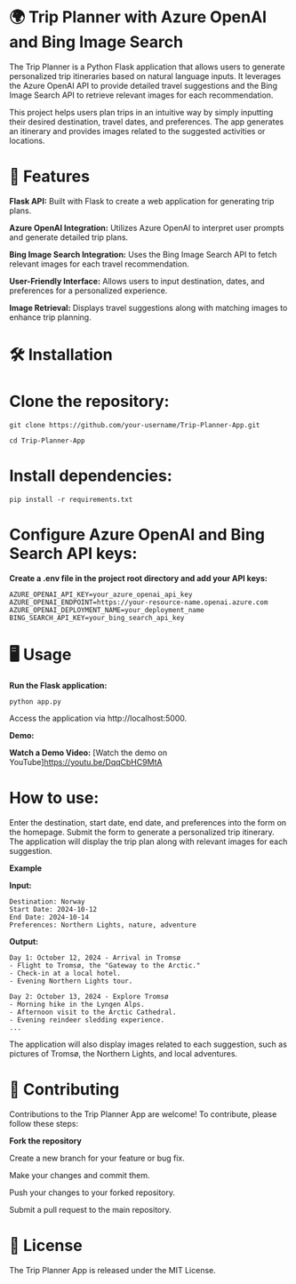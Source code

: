 # 🌍 **Trip Planner with Azure OpenAI and Bing Image Search**

The Trip Planner is a Python Flask application that allows users to generate personalized trip itineraries based on natural language inputs. It leverages the Azure OpenAI API to provide detailed travel suggestions and the Bing Image Search API to retrieve relevant images for each recommendation.

This project helps users plan trips in an intuitive way by simply inputting their desired destination, travel dates, and preferences. The app generates an itinerary and provides images related to the suggested activities or locations.

# 🌟 **Features**

**Flask API:** Built with Flask to create a web application for generating trip plans.

**Azure OpenAI Integration:** Utilizes Azure OpenAI to interpret user prompts and generate detailed trip plans.

**Bing Image Search Integration:** Uses the Bing Image Search API to fetch relevant images for each travel recommendation.

**User-Friendly Interface:** Allows users to input destination, dates, and preferences for a personalized experience.

**Image Retrieval:** Displays travel suggestions along with matching images to enhance trip planning.
# **🛠️ Installation**

# **Clone the repository:** 

```
git clone https://github.com/your-username/Trip-Planner-App.git

cd Trip-Planner-App
```

# Install dependencies:

```
pip install -r requirements.txt
```
# Configure Azure OpenAI and Bing Search API keys:

**Create a .env file in the project root directory and add your API keys:**

```
AZURE_OPENAI_API_KEY=your_azure_openai_api_key
AZURE_OPENAI_ENDPOINT=https://your-resource-name.openai.azure.com
AZURE_OPENAI_DEPLOYMENT_NAME=your_deployment_name
BING_SEARCH_API_KEY=your_bing_search_api_key
```

# **🖥️ Usage**

**Run the Flask application:**

```
python app.py
```

Access the application via http://localhost:5000.

**Demo:**

**Watch a Demo Video:**
[Watch the demo on YouTube]https://youtu.be/DqqCbHC9MtA

# **How to use:**

Enter the destination, start date, end date, and preferences into the form on the homepage.
Submit the form to generate a personalized trip itinerary.
The application will display the trip plan along with relevant images for each suggestion.

**Example**

**Input:**

```
Destination: Norway
Start Date: 2024-10-12
End Date: 2024-10-14
Preferences: Northern Lights, nature, adventure
```
**Output:** 
```
Day 1: October 12, 2024 - Arrival in Tromsø
- Flight to Tromsø, the "Gateway to the Arctic."
- Check-in at a local hotel.
- Evening Northern Lights tour.

Day 2: October 13, 2024 - Explore Tromsø
- Morning hike in the Lyngen Alps.
- Afternoon visit to the Arctic Cathedral.
- Evening reindeer sledding experience.
...
```

The application will also display images related to each suggestion, such as pictures of Tromsø, the Northern Lights, and local adventures.
# **👥 Contributing**

Contributions to the Trip Planner App are welcome! To contribute, please follow these steps:

**Fork the repository**

Create a new branch for your feature or bug fix.

Make your changes and commit them.

Push your changes to your forked repository.

Submit a pull request to the main repository.

# **📜 License**

The Trip Planner App is released under the MIT License.
